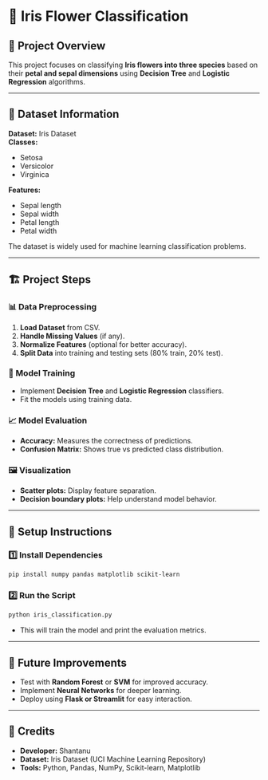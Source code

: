 # 🌺 Iris Flower Classification  

## 📌 Project Overview  

This project focuses on classifying **Iris flowers into three species** based on their **petal and sepal dimensions** using **Decision Tree** and **Logistic Regression** algorithms.  

---

## 📂 Dataset Information  

**Dataset:** Iris Dataset  
**Classes:**  
- Setosa  
- Versicolor  
- Virginica  

**Features:**  
- Sepal length  
- Sepal width  
- Petal length  
- Petal width  

The dataset is widely used for machine learning classification problems.  

---

## 🏗️ Project Steps  

### 📊 Data Preprocessing  
1. **Load Dataset** from CSV.  
2. **Handle Missing Values** (if any).  
3. **Normalize Features** (optional for better accuracy).  
4. **Split Data** into training and testing sets (80% train, 20% test).  

### 🤖 Model Training  
- Implement **Decision Tree** and **Logistic Regression** classifiers.  
- Fit the models using training data.  

### 📈 Model Evaluation  
- **Accuracy:** Measures the correctness of predictions.  
- **Confusion Matrix:** Shows true vs predicted class distribution.  

### 🖼️ Visualization  
- **Scatter plots:** Display feature separation.  
- **Decision boundary plots:** Help understand model behavior.  

---

## 🔧 Setup Instructions  

### 1️⃣ Install Dependencies  
```bash
pip install numpy pandas matplotlib scikit-learn
```

### 2️⃣ Run the Script  
```bash
python iris_classification.py
```

- This will train the model and print the evaluation metrics.  

---

## 🚀 Future Improvements  

- Test with **Random Forest** or **SVM** for improved accuracy.  
- Implement **Neural Networks** for deeper learning.  
- Deploy using **Flask or Streamlit** for easy interaction.  

---

## 🙌 Credits  

- **Developer:** Shantanu
- **Dataset:** Iris Dataset (UCI Machine Learning Repository)  
- **Tools:** Python, Pandas, NumPy, Scikit-learn, Matplotlib  

